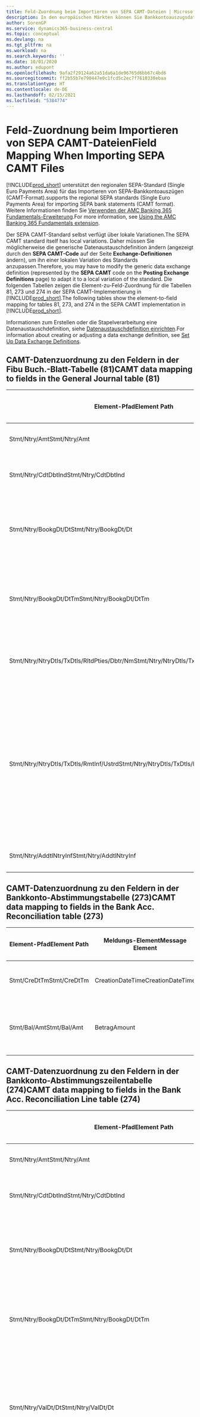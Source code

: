 ```yaml
---
title: Feld-Zuordnung beim Importieren von SEPA CAMT-Dateien | Microsoft Docs
description: In den europäischen Märkten können Sie Bankkontoauszugsdateien in den regionalen SEPA-Standards (einzelner Eurozahlungs-Bereich) importieren.
author: SorenGP
ms.service: dynamics365-business-central
ms.topic: conceptual
ms.devlang: na
ms.tgt_pltfrm: na
ms.workload: na
ms.search.keywords: ''
ms.date: 10/01/2020
ms.author: edupont
ms.openlocfilehash: 9afa2f29124a62a51da6a1de96765d6bb67c4bd6
ms.sourcegitcommit: ff2b55b7e790447e0c1fcd5c2ec7f7610338ebaa
ms.translationtype: HT
ms.contentlocale: de-DE
ms.lasthandoff: 02/15/2021
ms.locfileid: "5384774"
---
```

# <a name="field-mapping-when-importing-sepa-camt-files"></a><span data-ttu-id="8a012-103">Feld-Zuordnung beim Importieren von SEPA CAMT-Dateien</span><span class="sxs-lookup"><span data-stu-id="8a012-103">Field Mapping When Importing SEPA CAMT Files</span></span>
[!INCLUDE[prod_short](includes/prod_short.md)] <span data-ttu-id="8a012-104">unterstützt den regionalen SEPA-Standard (Single Euro Payments Area) für das Importieren von SEPA-Bankkontoauszügen (CAMT-Format).</span><span class="sxs-lookup"><span data-stu-id="8a012-104">supports the regional SEPA standards (Single Euro Payments Area) for importing SEPA bank statements (CAMT format).</span></span> <span data-ttu-id="8a012-105">Weitere Informationen finden Sie [Verwenden der AMC Banking 365 Fundamentals-Erweiterung](ui-extensions-amc-banking.md).</span><span class="sxs-lookup"><span data-stu-id="8a012-105">For more information, see [Using the AMC Banking 365 Fundamentals extension](ui-extensions-amc-banking.md).</span></span>  

 <span data-ttu-id="8a012-106">Der SEPA CAMT-Standard selbst verfügt über lokale Variationen.</span><span class="sxs-lookup"><span data-stu-id="8a012-106">The SEPA CAMT standard itself has local variations.</span></span> <span data-ttu-id="8a012-107">Daher müssen Sie möglicherweise die generische Datenaustauschdefinition ändern (angezeigt durch den **SEPA CAMT-Code** auf der Seite **Exchange-Definitionen** ändern), um ihn einer lokalen Variation des Standards anzupassen.</span><span class="sxs-lookup"><span data-stu-id="8a012-107">Therefore, you may have to modify the generic data exchange definition (represented by the **SEPA CAMT** code on the **Posting Exchange Definitions** page) to adapt it to a local variation of the standard.</span></span> <span data-ttu-id="8a012-108">Die folgenden Tabellen zeigen die Element-zu-Feld-Zuordnung für die Tabellen 81, 273 und 274 in der SEPA CAMT-Implementierung in [!INCLUDE[prod_short](includes/prod_short.md)].</span><span class="sxs-lookup"><span data-stu-id="8a012-108">The following tables show the element-to-field mapping for tables 81, 273, and 274 in the SEPA CAMT implementation in [!INCLUDE[prod_short](includes/prod_short.md)].</span></span>  

 <span data-ttu-id="8a012-109">Informationen zum Erstellen oder die Stapelverarbeitung eine Datenaustauschdefinition, siehe [Datenaustauschdefinition einrichten](across-how-to-set-up-data-exchange-definitions.md).</span><span class="sxs-lookup"><span data-stu-id="8a012-109">For information about creating or adjusting a data exchange definition, see [Set Up Data Exchange Definitions](across-how-to-set-up-data-exchange-definitions.md).</span></span>  

## <a name="camt-data-mapping-to-fields-in-the-general-journal-table-81"></a><span data-ttu-id="8a012-110">CAMT-Datenzuordnung zu den Feldern in der Fibu Buch.-Blatt-Tabelle (81)</span><span class="sxs-lookup"><span data-stu-id="8a012-110">CAMT data mapping to fields in the General Journal table (81)</span></span>  

|<span data-ttu-id="8a012-111">Element-Pfad</span><span class="sxs-lookup"><span data-stu-id="8a012-111">Element Path</span></span>|<span data-ttu-id="8a012-112">Meldungs-Element</span><span class="sxs-lookup"><span data-stu-id="8a012-112">Message Element</span></span>|<span data-ttu-id="8a012-113">Datentyp</span><span class="sxs-lookup"><span data-stu-id="8a012-113">Data Type</span></span>|<span data-ttu-id="8a012-114">Beschreibung</span><span class="sxs-lookup"><span data-stu-id="8a012-114">Description</span></span>|<span data-ttu-id="8a012-115">Kennzeichen mit negativem Zeichen</span><span class="sxs-lookup"><span data-stu-id="8a012-115">Negative-Sign Identifier</span></span>|<span data-ttu-id="8a012-116">Feldnr.</span><span class="sxs-lookup"><span data-stu-id="8a012-116">Field No.</span></span>|<span data-ttu-id="8a012-117">Feldname</span><span class="sxs-lookup"><span data-stu-id="8a012-117">Field Name</span></span>|  
|------------------|---------------------|---------------|-----------------|-------------------------------|---------------|----------------|  
|<span data-ttu-id="8a012-118">Stmt/Ntry/Amt</span><span class="sxs-lookup"><span data-stu-id="8a012-118">Stmt/Ntry/Amt</span></span>|<span data-ttu-id="8a012-119">Betrag</span><span class="sxs-lookup"><span data-stu-id="8a012-119">Amount</span></span>|<span data-ttu-id="8a012-120">Dezimal</span><span class="sxs-lookup"><span data-stu-id="8a012-120">Decimal</span></span>|<span data-ttu-id="8a012-121">Der Geldbetrag im Bargeldposten</span><span class="sxs-lookup"><span data-stu-id="8a012-121">The amount of money in the cash entry</span></span>||<span data-ttu-id="8a012-122">13</span><span class="sxs-lookup"><span data-stu-id="8a012-122">13</span></span>|<span data-ttu-id="8a012-123">Betrag</span><span class="sxs-lookup"><span data-stu-id="8a012-123">Amount</span></span>|  
|<span data-ttu-id="8a012-124">Stmt/Ntry/CdtDbtInd</span><span class="sxs-lookup"><span data-stu-id="8a012-124">Stmt/Ntry/CdtDbtInd</span></span>|<span data-ttu-id="8a012-125">CreditDebitIndicator</span><span class="sxs-lookup"><span data-stu-id="8a012-125">CreditDebitIndicator</span></span>|<span data-ttu-id="8a012-126">Text</span><span class="sxs-lookup"><span data-stu-id="8a012-126">Text</span></span>|<span data-ttu-id="8a012-127">Gibt an, ob der Posten ein Habenbetrag oder ein Sollposten ist</span><span class="sxs-lookup"><span data-stu-id="8a012-127">Indicates whether the entry is a credit or a debit entry</span></span>|<span data-ttu-id="8a012-128">DBIT</span><span class="sxs-lookup"><span data-stu-id="8a012-128">DBIT</span></span>|<span data-ttu-id="8a012-129">13</span><span class="sxs-lookup"><span data-stu-id="8a012-129">13</span></span>|<span data-ttu-id="8a012-130">Betrag</span><span class="sxs-lookup"><span data-stu-id="8a012-130">Amount</span></span>|  
|<span data-ttu-id="8a012-131">Stmt/Ntry/BookgDt/Dt</span><span class="sxs-lookup"><span data-stu-id="8a012-131">Stmt/Ntry/BookgDt/Dt</span></span>|<span data-ttu-id="8a012-132">Datum</span><span class="sxs-lookup"><span data-stu-id="8a012-132">Date</span></span>|<span data-ttu-id="8a012-133">Datum</span><span class="sxs-lookup"><span data-stu-id="8a012-133">Date</span></span>|<span data-ttu-id="8a012-134">Das Datum der Buchung eines Postens auf einem Konto oder in den Büchern des Buchhaltungsservices.</span><span class="sxs-lookup"><span data-stu-id="8a012-134">The date when an entry is posted to an account on the account servicer's books</span></span>||<span data-ttu-id="8a012-135">5</span><span class="sxs-lookup"><span data-stu-id="8a012-135">5</span></span>|<span data-ttu-id="8a012-136">Buchungsdatum</span><span class="sxs-lookup"><span data-stu-id="8a012-136">Posting Date</span></span>|  
|<span data-ttu-id="8a012-137">Stmt/Ntry/BookgDt/DtTm</span><span class="sxs-lookup"><span data-stu-id="8a012-137">Stmt/Ntry/BookgDt/DtTm</span></span>|<span data-ttu-id="8a012-138">DateTime</span><span class="sxs-lookup"><span data-stu-id="8a012-138">DateTime</span></span>|<span data-ttu-id="8a012-139">DateTime</span><span class="sxs-lookup"><span data-stu-id="8a012-139">DateTime</span></span>|<span data-ttu-id="8a012-140">Das Datum und die Uhrzeit der Buchung eines Postens auf einem Konto oder in den Büchern des Buchhaltungsservices.</span><span class="sxs-lookup"><span data-stu-id="8a012-140">The date and time when an entry is posted to an account on the account servicer's books</span></span>||<span data-ttu-id="8a012-141">5</span><span class="sxs-lookup"><span data-stu-id="8a012-141">5</span></span>|<span data-ttu-id="8a012-142">Buchungsdatum</span><span class="sxs-lookup"><span data-stu-id="8a012-142">Posting Date</span></span>|  
|<span data-ttu-id="8a012-143">Stmt/Ntry/NtryDtls/TxDtls/RltdPties/Dbtr/Nm</span><span class="sxs-lookup"><span data-stu-id="8a012-143">Stmt/Ntry/NtryDtls/TxDtls/RltdPties/Dbtr/Nm</span></span>|<span data-ttu-id="8a012-144">Name</span><span class="sxs-lookup"><span data-stu-id="8a012-144">Name</span></span>|<span data-ttu-id="8a012-145">Text</span><span class="sxs-lookup"><span data-stu-id="8a012-145">Text</span></span>|<span data-ttu-id="8a012-146">Der Name der Partei, die einen Geldbetrag an das (wesentlichen) schuldet können</span><span class="sxs-lookup"><span data-stu-id="8a012-146">The name of the party that owes an amount of money to the (ultimate) creditor</span></span>||<span data-ttu-id="8a012-147">1221</span><span class="sxs-lookup"><span data-stu-id="8a012-147">1221</span></span>|<span data-ttu-id="8a012-148">Informationen Zahlender</span><span class="sxs-lookup"><span data-stu-id="8a012-148">Payer Information</span></span>|  
|<span data-ttu-id="8a012-149">Stmt/Ntry/NtryDtls/TxDtls/RmtInf/Ustrd</span><span class="sxs-lookup"><span data-stu-id="8a012-149">Stmt/Ntry/NtryDtls/TxDtls/RmtInf/Ustrd</span></span>|<span data-ttu-id="8a012-150">Unstrukturiert</span><span class="sxs-lookup"><span data-stu-id="8a012-150">Unstructured</span></span>|<span data-ttu-id="8a012-151">Text</span><span class="sxs-lookup"><span data-stu-id="8a012-151">Text</span></span>|<span data-ttu-id="8a012-152">Informationen, die angegeben werden, um Abgleichen/Abstimmung eines Postens mit den Artikeln zu aktivieren, die die Zahlung abgleichen soll, wie etwa Handelsrechnungen in einem Debitorensystem, in unstrukturierter Form.</span><span class="sxs-lookup"><span data-stu-id="8a012-152">Information supplied to enable the matching/reconciliation of an entry with the items that the payment is intended to settle, such as commercial invoices in an accounts-receivable system, in an unstructured form</span></span>||<span data-ttu-id="8a012-153">8</span><span class="sxs-lookup"><span data-stu-id="8a012-153">8</span></span>|<span data-ttu-id="8a012-154">Beschreibung</span><span class="sxs-lookup"><span data-stu-id="8a012-154">Description</span></span>|  
|<span data-ttu-id="8a012-155">Stmt/Ntry/AddtlNtryInf</span><span class="sxs-lookup"><span data-stu-id="8a012-155">Stmt/Ntry/AddtlNtryInf</span></span>|<span data-ttu-id="8a012-156">ZusätzlicheEingabeInformationen</span><span class="sxs-lookup"><span data-stu-id="8a012-156">AdditionalEntryInformation</span></span>|<span data-ttu-id="8a012-157">Text</span><span class="sxs-lookup"><span data-stu-id="8a012-157">Text</span></span>|<span data-ttu-id="8a012-158">Zusätzliche Informationen zu der Eingabe</span><span class="sxs-lookup"><span data-stu-id="8a012-158">Additional information about the entry</span></span>||<span data-ttu-id="8a012-159">1222</span><span class="sxs-lookup"><span data-stu-id="8a012-159">1222</span></span>|<span data-ttu-id="8a012-160">Transaktionsinformationen</span><span class="sxs-lookup"><span data-stu-id="8a012-160">Transaction Information</span></span>|  

## <a name="camt-data-mapping-to-fields-in-the-bank-acc-reconciliation-table-273"></a><span data-ttu-id="8a012-161">CAMT-Datenzuordnung zu den Feldern in der Bankkonto-Abstimmungstabelle (273)</span><span class="sxs-lookup"><span data-stu-id="8a012-161">CAMT data mapping to fields in the Bank Acc. Reconciliation table (273)</span></span>  

|<span data-ttu-id="8a012-162">Element-Pfad</span><span class="sxs-lookup"><span data-stu-id="8a012-162">Element Path</span></span>|<span data-ttu-id="8a012-163">Meldungs-Element</span><span class="sxs-lookup"><span data-stu-id="8a012-163">Message Element</span></span>|<span data-ttu-id="8a012-164">Datentyp</span><span class="sxs-lookup"><span data-stu-id="8a012-164">Data Type</span></span>|<span data-ttu-id="8a012-165">Beschreibung</span><span class="sxs-lookup"><span data-stu-id="8a012-165">Description</span></span>|<span data-ttu-id="8a012-166">Kennzeichen mit negativem Zeichen</span><span class="sxs-lookup"><span data-stu-id="8a012-166">Negative-Sign Identifier</span></span>|<span data-ttu-id="8a012-167">Feldnr.</span><span class="sxs-lookup"><span data-stu-id="8a012-167">Field No.</span></span>|<span data-ttu-id="8a012-168">Feldname</span><span class="sxs-lookup"><span data-stu-id="8a012-168">Field Name</span></span>|  
|------------------|---------------------|---------------|-----------------|-------------------------------|---------------|----------------|  
|<span data-ttu-id="8a012-169">Stmt/CreDtTm</span><span class="sxs-lookup"><span data-stu-id="8a012-169">Stmt/CreDtTm</span></span>|<span data-ttu-id="8a012-170">CreationDateTime</span><span class="sxs-lookup"><span data-stu-id="8a012-170">CreationDateTime</span></span>|<span data-ttu-id="8a012-171">Datum</span><span class="sxs-lookup"><span data-stu-id="8a012-171">Date</span></span>|<span data-ttu-id="8a012-172">Das Datum und die Uhrzeit der Erstellung der Nachricht.</span><span class="sxs-lookup"><span data-stu-id="8a012-172">The date and time when the message was created</span></span>||<span data-ttu-id="8a012-173">3</span><span class="sxs-lookup"><span data-stu-id="8a012-173">3</span></span>|<span data-ttu-id="8a012-174">Auszugsdatum</span><span class="sxs-lookup"><span data-stu-id="8a012-174">Statement Date</span></span>|  
|<span data-ttu-id="8a012-175">Stmt/Bal/Amt</span><span class="sxs-lookup"><span data-stu-id="8a012-175">Stmt/Bal/Amt</span></span>|<span data-ttu-id="8a012-176">Betrag</span><span class="sxs-lookup"><span data-stu-id="8a012-176">Amount</span></span>|<span data-ttu-id="8a012-177">Dezimal</span><span class="sxs-lookup"><span data-stu-id="8a012-177">Decimal</span></span>|<span data-ttu-id="8a012-178">Der Betrag, der aus den Nettobeträgen für alle Soll- und Habenposten resultiert</span><span class="sxs-lookup"><span data-stu-id="8a012-178">The amount resulting from the netted amounts for all debit and credit entries</span></span>||<span data-ttu-id="8a012-179">4</span><span class="sxs-lookup"><span data-stu-id="8a012-179">4</span></span>|<span data-ttu-id="8a012-180">Auszug Schluss-Saldo</span><span class="sxs-lookup"><span data-stu-id="8a012-180">Statement Ending Balance</span></span>|  

## <a name="camt-data-mapping-to-fields-in-the-bank-acc-reconciliation-line-table-274"></a><span data-ttu-id="8a012-181">CAMT-Datenzuordnung zu den Feldern in der Bankkonto-Abstimmungszeilentabelle (274)</span><span class="sxs-lookup"><span data-stu-id="8a012-181">CAMT data mapping to fields in the Bank Acc. Reconciliation Line table (274)</span></span>  

|<span data-ttu-id="8a012-182">Element-Pfad</span><span class="sxs-lookup"><span data-stu-id="8a012-182">Element Path</span></span>|<span data-ttu-id="8a012-183">Meldungs-Element</span><span class="sxs-lookup"><span data-stu-id="8a012-183">Message Element</span></span>|<span data-ttu-id="8a012-184">Datentyp</span><span class="sxs-lookup"><span data-stu-id="8a012-184">Data Type</span></span>|<span data-ttu-id="8a012-185">Beschreibung</span><span class="sxs-lookup"><span data-stu-id="8a012-185">Description</span></span>|<span data-ttu-id="8a012-186">Kennzeichen mit negativem Zeichen</span><span class="sxs-lookup"><span data-stu-id="8a012-186">Negative-Sign Identifier</span></span>|<span data-ttu-id="8a012-187">Feldnr.</span><span class="sxs-lookup"><span data-stu-id="8a012-187">Field No.</span></span>|<span data-ttu-id="8a012-188">Feldname</span><span class="sxs-lookup"><span data-stu-id="8a012-188">Field Name</span></span>|  
|------------------|---------------------|---------------|-----------------|-------------------------------|---------------|----------------|  
|<span data-ttu-id="8a012-189">Stmt/Ntry/Amt</span><span class="sxs-lookup"><span data-stu-id="8a012-189">Stmt/Ntry/Amt</span></span>|<span data-ttu-id="8a012-190">Betrag</span><span class="sxs-lookup"><span data-stu-id="8a012-190">Amount</span></span>|<span data-ttu-id="8a012-191">Dezimal</span><span class="sxs-lookup"><span data-stu-id="8a012-191">Decimal</span></span>|<span data-ttu-id="8a012-192">Der Geldbetrag im Bargeldposten</span><span class="sxs-lookup"><span data-stu-id="8a012-192">The amount of money in the cash entry</span></span>||<span data-ttu-id="8a012-193">7</span><span class="sxs-lookup"><span data-stu-id="8a012-193">7</span></span>|<span data-ttu-id="8a012-194">Auszugsbetrag</span><span class="sxs-lookup"><span data-stu-id="8a012-194">Statement Amount</span></span>|  
|<span data-ttu-id="8a012-195">Stmt/Ntry/CdtDbtInd</span><span class="sxs-lookup"><span data-stu-id="8a012-195">Stmt/Ntry/CdtDbtInd</span></span>|<span data-ttu-id="8a012-196">CreditDebitIndicator</span><span class="sxs-lookup"><span data-stu-id="8a012-196">CreditDebitIndicator</span></span>|<span data-ttu-id="8a012-197">Text</span><span class="sxs-lookup"><span data-stu-id="8a012-197">Text</span></span>|<span data-ttu-id="8a012-198">Gibt an, ob der Posten ein Habenbetrag oder ein Sollposten ist</span><span class="sxs-lookup"><span data-stu-id="8a012-198">Indicates whether the entry is a credit or a debit entry</span></span>|<span data-ttu-id="8a012-199">DBIT</span><span class="sxs-lookup"><span data-stu-id="8a012-199">DBIT</span></span>|<span data-ttu-id="8a012-200">7</span><span class="sxs-lookup"><span data-stu-id="8a012-200">7</span></span>|<span data-ttu-id="8a012-201">Auszugsbetrag</span><span class="sxs-lookup"><span data-stu-id="8a012-201">Statement Amount</span></span>|  
|<span data-ttu-id="8a012-202">Stmt/Ntry/BookgDt/Dt</span><span class="sxs-lookup"><span data-stu-id="8a012-202">Stmt/Ntry/BookgDt/Dt</span></span>|<span data-ttu-id="8a012-203">Datum</span><span class="sxs-lookup"><span data-stu-id="8a012-203">Date</span></span>|<span data-ttu-id="8a012-204">Datum</span><span class="sxs-lookup"><span data-stu-id="8a012-204">Date</span></span>|<span data-ttu-id="8a012-205">Das Datum der Buchung eines Postens auf einem Konto oder in den Büchern des Buchhaltungsservices.</span><span class="sxs-lookup"><span data-stu-id="8a012-205">The date when an entry is posted to an account on the account servicer's books</span></span>||<span data-ttu-id="8a012-206">5</span><span class="sxs-lookup"><span data-stu-id="8a012-206">5</span></span>|<span data-ttu-id="8a012-207">Transaktionsdatum</span><span class="sxs-lookup"><span data-stu-id="8a012-207">Transaction Date</span></span>|  
|<span data-ttu-id="8a012-208">Stmt/Ntry/BookgDt/DtTm</span><span class="sxs-lookup"><span data-stu-id="8a012-208">Stmt/Ntry/BookgDt/DtTm</span></span>|<span data-ttu-id="8a012-209">DateTime</span><span class="sxs-lookup"><span data-stu-id="8a012-209">DateTime</span></span>|<span data-ttu-id="8a012-210">DateTime</span><span class="sxs-lookup"><span data-stu-id="8a012-210">DateTime</span></span>|<span data-ttu-id="8a012-211">Das Datum und die Uhrzeit der Buchung eines Postens auf einem Konto oder in den Büchern des Buchhaltungsservices.</span><span class="sxs-lookup"><span data-stu-id="8a012-211">The date and time when an entry is posted to an account on the account servicer's books</span></span>||<span data-ttu-id="8a012-212">5</span><span class="sxs-lookup"><span data-stu-id="8a012-212">5</span></span>|<span data-ttu-id="8a012-213">Transaktionsdatum</span><span class="sxs-lookup"><span data-stu-id="8a012-213">Transaction Date</span></span>|  
|<span data-ttu-id="8a012-214">Stmt/Ntry/ValDt/Dt</span><span class="sxs-lookup"><span data-stu-id="8a012-214">Stmt/Ntry/ValDt/Dt</span></span>|<span data-ttu-id="8a012-215">Datum</span><span class="sxs-lookup"><span data-stu-id="8a012-215">Date</span></span>|<span data-ttu-id="8a012-216">Datum</span><span class="sxs-lookup"><span data-stu-id="8a012-216">Date</span></span>|<span data-ttu-id="8a012-217">Das Datum, an dem Anlagen für den Kontobesitzer im Falle eines Habenpostens verfügbar sind oder oder im Falle eines Sollpostens nicht mehr verfügbar sind.</span><span class="sxs-lookup"><span data-stu-id="8a012-217">The date when assets become available to the account owner in case of a credit entry, or cease to be available to the account owner in case of a debit entry</span></span>||<span data-ttu-id="8a012-218">12</span><span class="sxs-lookup"><span data-stu-id="8a012-218">12</span></span>|<span data-ttu-id="8a012-219">Valutadatum</span><span class="sxs-lookup"><span data-stu-id="8a012-219">Value Date</span></span>|  
|<span data-ttu-id="8a012-220">Stmt/Ntry/ValDt/DtTm</span><span class="sxs-lookup"><span data-stu-id="8a012-220">Stmt/Ntry/ValDt/DtTm</span></span>|<span data-ttu-id="8a012-221">DateTime</span><span class="sxs-lookup"><span data-stu-id="8a012-221">DateTime</span></span>|<span data-ttu-id="8a012-222">DateTime</span><span class="sxs-lookup"><span data-stu-id="8a012-222">DateTime</span></span>|<span data-ttu-id="8a012-223">Das Datum und die Uhrzeit, wenn Anlagen für den Kontobesitzer im Falle eines Habenpostens verfügbar sind oder oder im Falle eines Sollpostens nicht mehr verfügbar sind.</span><span class="sxs-lookup"><span data-stu-id="8a012-223">The date and time when assets become available to the account owner in case of a credit entry, or cease to be available to the account owner in case of a debit entry</span></span>||<span data-ttu-id="8a012-224">12</span><span class="sxs-lookup"><span data-stu-id="8a012-224">12</span></span>|<span data-ttu-id="8a012-225">Valutadatum</span><span class="sxs-lookup"><span data-stu-id="8a012-225">Value Date</span></span>|  
|<span data-ttu-id="8a012-226">Stmt/Ntry/NtryDtls/TxDtls/RltdPties/Dbtr/Nm</span><span class="sxs-lookup"><span data-stu-id="8a012-226">Stmt/Ntry/NtryDtls/TxDtls/RltdPties/Dbtr/Nm</span></span>|<span data-ttu-id="8a012-227">Name</span><span class="sxs-lookup"><span data-stu-id="8a012-227">Name</span></span>|<span data-ttu-id="8a012-228">Text</span><span class="sxs-lookup"><span data-stu-id="8a012-228">Text</span></span>|<span data-ttu-id="8a012-229">Der Name der Partei, die einen Geldbetrag an das (wesentlichen) schuldet können</span><span class="sxs-lookup"><span data-stu-id="8a012-229">The name of the party that owes an amount of money to the (ultimate) creditor</span></span>||<span data-ttu-id="8a012-230">15</span><span class="sxs-lookup"><span data-stu-id="8a012-230">15</span></span>|<span data-ttu-id="8a012-231">Informationen Zahlender</span><span class="sxs-lookup"><span data-stu-id="8a012-231">Payer Information</span></span>|  
|<span data-ttu-id="8a012-232">Stmt/Ntry/NtryDtls/TxDtls/RmtInf/Ustrd</span><span class="sxs-lookup"><span data-stu-id="8a012-232">Stmt/Ntry/NtryDtls/TxDtls/RmtInf/Ustrd</span></span>|<span data-ttu-id="8a012-233">Unstrukturiert</span><span class="sxs-lookup"><span data-stu-id="8a012-233">Unstructured</span></span>|<span data-ttu-id="8a012-234">Text</span><span class="sxs-lookup"><span data-stu-id="8a012-234">Text</span></span>|<span data-ttu-id="8a012-235">Informationen, die angegeben werden, um Abgleichen/Abstimmung eines Postens mit den Artikeln zu aktivieren, die die Zahlung abgleichen soll, wie etwa Handelsrechnungen in einem Debitorensystem, in unstrukturierter Form.</span><span class="sxs-lookup"><span data-stu-id="8a012-235">Information supplied to enable the matching/reconciliation of an entry with the items that the payment is intended to settle, such as commercial invoices in an accounts-receivable system, in an unstructured form</span></span>||<span data-ttu-id="8a012-236">6</span><span class="sxs-lookup"><span data-stu-id="8a012-236">6</span></span>|<span data-ttu-id="8a012-237">Beschreibung</span><span class="sxs-lookup"><span data-stu-id="8a012-237">Description</span></span>|  
|<span data-ttu-id="8a012-238">Stmt/Ntry/AddtlNtryInf</span><span class="sxs-lookup"><span data-stu-id="8a012-238">Stmt/Ntry/AddtlNtryInf</span></span>|<span data-ttu-id="8a012-239">ZusätzlicheEingabeInformationen</span><span class="sxs-lookup"><span data-stu-id="8a012-239">AdditionalEntryInformation</span></span>|<span data-ttu-id="8a012-240">Text</span><span class="sxs-lookup"><span data-stu-id="8a012-240">Text</span></span>|<span data-ttu-id="8a012-241">Zusätzliche Informationen zu der Eingabe</span><span class="sxs-lookup"><span data-stu-id="8a012-241">Additional information about the entry</span></span>||<span data-ttu-id="8a012-242">16</span><span class="sxs-lookup"><span data-stu-id="8a012-242">16</span></span>|<span data-ttu-id="8a012-243">Transaktionsinformationen</span><span class="sxs-lookup"><span data-stu-id="8a012-243">Transaction Information</span></span>|  

 <span data-ttu-id="8a012-244">Elemente im **Ntry**-Knoten, die in [!INCLUDE[prod_short](includes/prod_short.md)] importiert, aber nicht mit einem Feld verknüpft werden, werden in der **Exch.Spaltendefinition buchen**-Tabelle gespeichert.</span><span class="sxs-lookup"><span data-stu-id="8a012-244">Elements in the **Ntry** node that are imported into [!INCLUDE[prod_short](includes/prod_short.md)] but not mapped to any fields are stored in the **Posting Exch. Column Def** table.</span></span> <span data-ttu-id="8a012-245">Benutzer können diese Elemente **Zahlungsabstimmungsbuch.-Blatt**, **Zahlungsausgleich** und **Bankkonto Abstimmen** Seiten anzeigen, indem sie die **Details zur Bankauszugsposition** Aktion auswählen.</span><span class="sxs-lookup"><span data-stu-id="8a012-245">Users can view these elements from the **Payment Reconciliation Journal**, **Payment Application**, and **Bank Acc. Reconciliation** pages by choosing the **Bank Statement Line Details** action.</span></span> <span data-ttu-id="8a012-246">Weitere Informationen finden Sie unter [Abstimmen von Zahlungen mithilfe der automatischen Anwendung](receivables-how-reconcile-payments-auto-application.md).</span><span class="sxs-lookup"><span data-stu-id="8a012-246">For more information, see [Reconcile Payments Using Automatic Application](receivables-how-reconcile-payments-auto-application.md).</span></span>

> [!IMPORTANT]
> <span data-ttu-id="8a012-247">Bei einem Import von CAMT-Bankauszügen erwartet [!INCLUDE[prod_short](includes/prod_short.md)], dass jede Transaktion eindeutig ist. Dies bedeutet, dass das Feld **Transaktions-ID**, das vom Tag *Stmt/Ntry/NtryDtls/TxDtls/Refs/EndToEndId* in der CAMT-Datei stammt, innerhalb der offenen Bankkontoabstimmung eindeutig sein muss.</span><span class="sxs-lookup"><span data-stu-id="8a012-247">In an import of CAMT bank statements, [!INCLUDE[prod_short](includes/prod_short.md)] expects each transaction to be unique, which means that the **Transaction ID** field that comes from the *Stmt/Ntry/NtryDtls/TxDtls/Refs/EndToEndId* tag in the CAMT file, must be unique within the open bank account reconciliation.</span></span> <span data-ttu-id="8a012-248">Wenn die Informationen nicht vorhanden sind, ignoriert [!INCLUDE[prod_short](includes/prod_short.md)] die Zahlung.</span><span class="sxs-lookup"><span data-stu-id="8a012-248">If the information is not present, [!INCLUDE[prod_short](includes/prod_short.md)] ignores the payment.</span></span> <span data-ttu-id="8a012-249">Wenn eine frühere Bankabstimmung für dasselbe Bankkonto mit derselben Transaktions-ID wie beim aktuellen Import gebucht wurde, wird die aktuelle Transaktion nicht automatisch abgestimmt, kann aber dennoch importiert werden.</span><span class="sxs-lookup"><span data-stu-id="8a012-249">If an earlier bank reconciliation on the same bank account was posted with the same transaction ID as on the current import, the current transaction will not automatically reconcile but can still be imported.</span></span>

## <a name="see-also"></a><span data-ttu-id="8a012-250">Siehe auch</span><span class="sxs-lookup"><span data-stu-id="8a012-250">See Also</span></span>  
[<span data-ttu-id="8a012-251">Datenaustausch einrichten</span><span class="sxs-lookup"><span data-stu-id="8a012-251">Setting Up Data Exchange</span></span>](across-set-up-data-exchange.md)  
[<span data-ttu-id="8a012-252">Daten elektronisch austauschen</span><span class="sxs-lookup"><span data-stu-id="8a012-252">Exchanging Data Electronically</span></span>](across-data-exchange.md)  
<span data-ttu-id="8a012-253">[Verwenden der AMC Banking 365 Fundamentals-Erweiterung](ui-extensions-amc-banking.md) </span><span class="sxs-lookup"><span data-stu-id="8a012-253">[Using the AMC Banking 365 Fundamentals extension](ui-extensions-amc-banking.md) </span></span>  
[<span data-ttu-id="8a012-254">Verwenden von XML-Schemas, um Datenaustauschdefinitionen vorzubereiten</span><span class="sxs-lookup"><span data-stu-id="8a012-254">Use XML Schemas to Prepare Data Exchange Definitions</span></span>](across-how-to-use-xml-schemas-to-prepare-data-exchange-definitions.md)  
[<span data-ttu-id="8a012-255">Zahlungen mit automatischem Ausgleich abstimmen</span><span class="sxs-lookup"><span data-stu-id="8a012-255">Reconcile Payments Using Automatic Application</span></span>](receivables-how-reconcile-payments-auto-application.md)  


[!INCLUDE[footer-include](includes/footer-banner.md)]